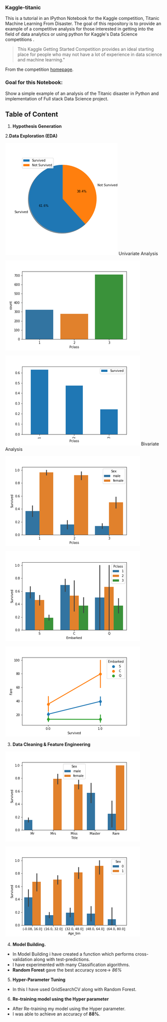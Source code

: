 ### Kaggle-titanic
This is a tutorial in an IPython Notebook for the Kaggle competition, Titanic Machine Learning From Disaster. The goal of this repository is to provide an example of a competitive analysis for those interested in getting into the field of data analytics or using python for Kaggle's Data Science competitions .

>This Kaggle Getting Started Competition provides an ideal starting place for people who may not have a lot of experience in data science and machine learning."

From the competition [homepage](http://www.kaggle.com/c/titanic-gettingStarted).


### Goal for this Notebook:
Show a simple example of an analysis of the Titanic disaster in Python and implementation of Full stack Data Science project.

## Table of Content

1. **Hypothesis Generation**

2.**Data Exploration (EDA)**

![](/images/univariate.png) Univariate Analysis

![](/images/univariate_1.png) 

![](/images/bivariate.png) Bivariate Analysis

![](/images/bivariate_1.png) 

![](/images/bivariate_2.png) 

![](/images/bivariate_3.png) 

3. **Data Cleaning & Feature Engineering**

![](/images/feature_engineering.png) 

![](/images/feature_engineering_1.png) 

4. **Model Building.**
- In Model Building i have created a function which performs cross-validation along with test-predictions.
- I have experimented with many Classification algorithms.
- **Random Forest** gave the best accuracy score-> *86%*

5. **Hyper-Parameter Tuning**
- In this I have used GridSearchCV along with Random Forest.

6. **Re-training model using the Hyper parameter**
- After Re-training my model using the Hyper parameter.
- I was able to achieve an accuracy of **88%**.
